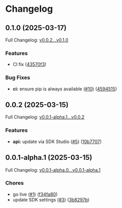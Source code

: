 # Changelog

## 0.1.0 (2025-03-17)

Full Changelog: [v0.0.2...v0.1.0](https://github.com/OpenExecProtocol/oxp-python/compare/v0.0.2...v0.1.0)

### Features

* CI fix ([43570f3](https://github.com/OpenExecProtocol/oxp-python/commit/43570f3352ea7cd28250e63f6efd87287bd7923e))


### Bug Fixes

* **ci:** ensure pip is always available ([#10](https://github.com/OpenExecProtocol/oxp-python/issues/10)) ([4594515](https://github.com/OpenExecProtocol/oxp-python/commit/4594515bd8c5500adfa6f6c511e86490b314426d))

## 0.0.2 (2025-03-15)

Full Changelog: [v0.0.1-alpha.1...v0.0.2](https://github.com/OpenExecProtocol/oxp-python/compare/v0.0.1-alpha.1...v0.0.2)

### Features

* **api:** update via SDK Studio ([#5](https://github.com/OpenExecProtocol/oxp-python/issues/5)) ([10b7707](https://github.com/OpenExecProtocol/oxp-python/commit/10b770743b760ccc9b7a806fbebcd6d6c5eab9e9))

## 0.0.1-alpha.1 (2025-03-15)

Full Changelog: [v0.0.1-alpha.0...v0.0.1-alpha.1](https://github.com/OpenExecProtocol/oxp-python/compare/v0.0.1-alpha.0...v0.0.1-alpha.1)

### Chores

* go live ([#1](https://github.com/OpenExecProtocol/oxp-python/issues/1)) ([f34fa80](https://github.com/OpenExecProtocol/oxp-python/commit/f34fa8031bcf789d102f6292c480eb42a3c145ce))
* update SDK settings ([#3](https://github.com/OpenExecProtocol/oxp-python/issues/3)) ([3b8297b](https://github.com/OpenExecProtocol/oxp-python/commit/3b8297ba07fcdd5231f1f96ac25e8acc2d328d99))
